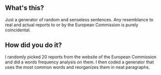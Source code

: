 ## What's this?

Just a generator of random and senseless sentences. Any resemblance to real and actual reports to or by the European Commission is purely coincidental.

## How did you do it?

I randomly picked 20 reports from the website of the European Commission and did a words frequency analysis on them. I then coded a generator that uses the most common words and reorganizes them in neat paragraphs.